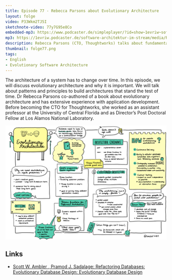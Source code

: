 ```yaml
---
title: Episode 77 - Rebecca Parsons about Evolutionary Architecture
layout: folge
video: P33Wkm2TJ5I
sketchnote-video: 77y7G95e8Co
embedded-mp3: https://www.podcaster.de/simpleplayer/?id=show~1evriw~software-architektur-im-stream~pod-0575814ef4af55816ef45c7b6a&v=1632829657
mp3: https://1evriw.podcaster.de/software-architektur-im-stream/media/RebeccaParsonsEvolutionaryArchitecture.mp3
description: Rebecca Parsons (CTO, Thoughtworks) talks about fundamental concepts of evolutionary architecture.
thumbnail: folge77.png
tags:
- English
- Evolutionary Software Architecture
---
```


The architecture of a system has to change over time. In this episode,
we will discuss evolutionary architecture and why it is important. We
will talk about patterns and principles to build architectures that
stand the test of time. Dr Rebecca Parsons co-authored of a book about
evolutionary architecture and has extensive experience with
application development. Before becoming the CTO for Thoughtworks, she
worked as an assistant professor at the University of Central Florida
and as Director’s Post Doctoral Fellow at Los Alamos National
Laboratory.

![Sketchnotes](/sketchnotes/folge77.jpg)

## Links

* [ Scott W. Ambler , Pramod J. Sadalage: Refactoring Databases: Evolutionary Database Design: Evolutionary Database Design](https://amzn.to/3oanaqd)

